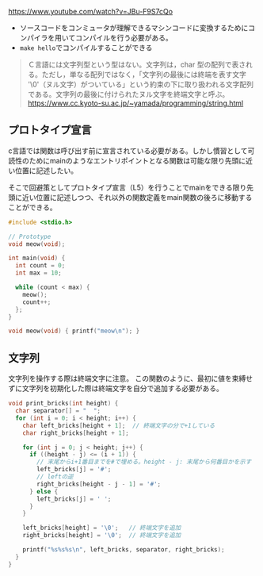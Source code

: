 https://www.youtube.com/watch?v=JBu-F9S7cQo

- ソースコードをコンミュータが理解できるマシンコードに変換するためにコンパイラを用いてコンパイルを行う必要がある。
- `make hello`でコンパイルすることができる

> Ｃ言語には文字列型という型はない。文字列は，char 型の配列で表される。ただし，単なる配列ではなく，「文字列の最後には終端を表す文字 '\0'（ヌル文字）がついている」という約束の下に取り扱われる文字配列である。文字列の最後に付けられたヌル文字を終端文字と呼ぶ。
> https://www.cc.kyoto-su.ac.jp/~yamada/programming/string.html

## プロトタイプ宣言
c言語では関数は呼び出す前に宣言されている必要がある。しかし慣習として可読性のためにmainのようなエントリポイントとなる関数は可能な限り先頭に近い位置に記述したい。

そこで回避策としてプロトタイプ宣言（L5）を行うことでmainをできる限り先頭に近い位置に記述しつつ、それ以外の関数定義をmain関数の後ろに移動することができる。

```c
#include <stdio.h>

// Prototype
void meow(void);

int main(void) {
  int count = 0;
  int max = 10;

  while (count < max) {
    meow();
    count++;
  };
}

void meow(void) { printf("meow\n"); }
```

## 文字列
文字列を操作する際は終端文字に注意。
この関数のように、最初に値を束縛せずに文字列を初期化した際は終端文字を自分で追加する必要がある。

```c
void print_bricks(int height) {
  char separator[] = "  ";
  for (int i = 0; i < height; i++) {
    char left_bricks[height + 1];  // 終端文字の分で+1している
    char right_bricks[height + 1];

    for (int j = 0; j < height; j++) {
      if ((height - j) <= (i + 1)) {
        // 末尾からi+1番目までを#で埋める。height - j: 末尾から何番目かを示す
        left_bricks[j] = '#';
        // leftの逆
        right_bricks[height - j - 1] = '#';
      } else {
        left_bricks[j] = ' ';
      }
    }

    left_bricks[height] = '\0';   // 終端文字を追加
    right_bricks[height] = '\0';  // 終端文字を追加

    printf("%s%s%s\n", left_bricks, separator, right_bricks);
  }
}
```